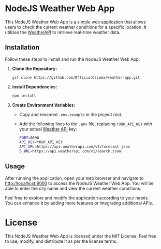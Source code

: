 # NodeJS Weather Web App

This NodeJS Weather Web App is a simple web application that allows users to check the current weather conditions for a specific location. It utilizes the [WeatherAPI](https://www.weatherapi.com/) to retrieve real-time weather data.

## Installation

Follow these steps to install and run the NodeJS Weather Web App:

1. **Clone the Repository:**

    ```bash
    git clone https://github.com/OfficialOzioma/weather-app.git
    ```

2. **Install Dependencies:**

    ```bash
    npm install
    ```

3. **Create Environment Variables:**

    - Copy and renamed `.env.example` in the project root.
    - Add the following lines to the `.env` file, replacing `YOUR_API_KEY` with your actual [Weather API](https://www.weatherapi.com/) key:

        ```bash
        PORT=8000
        API_KEY=YOUR_API_KEY
        API_URL=https://api.weatherapi.com/v1/forecast.json
        S_URL=https://api.weatherapi.com/v1/search.json
        ```

## Usage

After running the application, open your web browser and navigate to [http://localhost:8000](http://localhost:8000) to access the NodeJS Weather Web App. You will be able to enter the city name and view the current weather conditions.

Feel free to explore and modify the application according to your needs. You can enhance it by adding more features or integrating additional APIs.

# License

This NodeJS Weather Web App is licensed under the MIT License. Feel free to use, modify, and distribute it as per the license terms.
